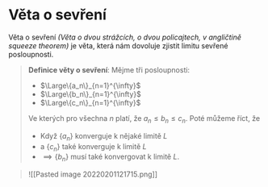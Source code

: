 # Věta o sevření
Věta o sevření *(Věta o dvou strážcích, o dvou policajtech, v angličtině squeeze theorem)* je věta, která nám dovoluje zjistit limitu sevřené posloupnosti.

> **Definice věty o sevření**:
> Mějme tři posloupnosti:
> - $\Large\{a_n\}_{n=1}^{\infty}$
> - $\Large\{b_n\}_{n=1}^{\infty}$
> - $\Large\{c_n\}_{n=1}^{\infty}$
>
>Ve kterých pro všechna $n$ platí, že $a_n \le b_n \le c_n$. Poté můžeme říct, že 
>- Když $\{a_n\}$ konverguje k nějaké limitě $L$
>- a $\{c_n\}$ také konverguje k limitě $L$
>- $\implies \{b_n\}$ musí také konvergovat k limitě $L$.

>![[Pasted image 20220201121715.png]]